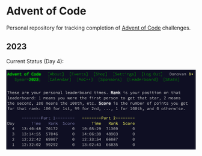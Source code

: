 # Advent of Code

Personal repository for tracking completion of [Advent of Code](https://adventofcode.com/) challenges.

## 2023

Current Status (Day 4):

![alt text](./current_stars.png "Screenshot of Progress for Day 4")
